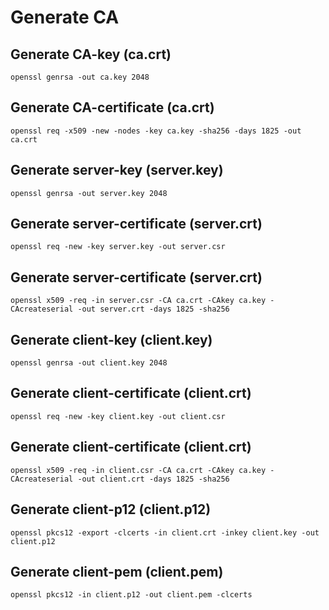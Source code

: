 # Generate CA
## Generate CA-key (ca.crt)
```
openssl genrsa -out ca.key 2048
```

## Generate CA-certificate (ca.crt)
```
openssl req -x509 -new -nodes -key ca.key -sha256 -days 1825 -out ca.crt
```

## Generate server-key (server.key)
```
openssl genrsa -out server.key 2048
```

## Generate server-certificate (server.crt)
```
openssl req -new -key server.key -out server.csr
```

## Generate server-certificate (server.crt)
```
openssl x509 -req -in server.csr -CA ca.crt -CAkey ca.key -CAcreateserial -out server.crt -days 1825 -sha256
```

## Generate client-key (client.key)
```
openssl genrsa -out client.key 2048
```

## Generate client-certificate (client.crt)
```
openssl req -new -key client.key -out client.csr
```

## Generate client-certificate (client.crt)
```
openssl x509 -req -in client.csr -CA ca.crt -CAkey ca.key -CAcreateserial -out client.crt -days 1825 -sha256
```

## Generate client-p12 (client.p12)
```
openssl pkcs12 -export -clcerts -in client.crt -inkey client.key -out client.p12
```

## Generate client-pem (client.pem)
```
openssl pkcs12 -in client.p12 -out client.pem -clcerts
```
